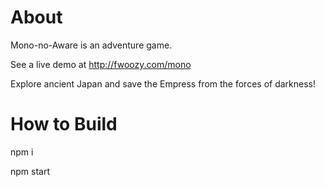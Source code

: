 # About

Mono-no-Aware is an adventure game.

See a live demo at http://fwoozy.com/mono

Explore ancient Japan and save the Empress from the forces of darkness!

# How to Build

npm i

npm start
